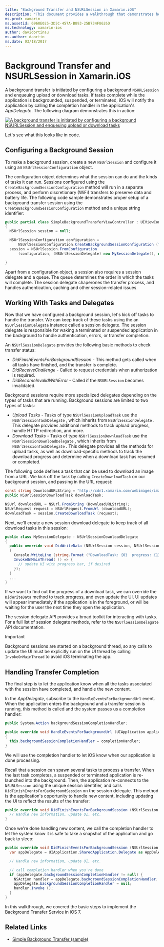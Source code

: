 ```yaml
---
title: "Background Transfer and NSURLSession in Xamarin.iOS"
description: "This document provides a walkthrough that demonstrates how to use background transfer and NSUrlSession to kick off the download of a large image, and continue that download when the app is placed in the background."
ms.prod: xamarin
ms.assetid: 6960E025-3D5C-457A-B893-25B734F8626D
ms.technology: xamarin-ios
author: davidortinau
ms.author: daortin
ms.date: 03/18/2017
---
```


# Background Transfer and NSURLSession in Xamarin.iOS

A background transfer is initiated by configuring a background `NSURLSession` and enqueuing upload or download tasks. If tasks complete while the application is backgrounded, suspended, or terminated, iOS will notify the application by calling the completion handler in the application's *AppDelegate*. The following diagram demonstrates this in action:

 [![](background-transfer-walkthrough-images/transfer.png "A background transfer is initiated by configuring a background NSURLSession and enqueuing upload or download tasks")](background-transfer-walkthrough-images/transfer.png#lightbox)

Let's see what this looks like in code.

## Configuring a Background Session

To make a background session, create a new `NSUrlSession` and configure it using an `NSUrlSessionConfiguration` object.

The configuration object determines what the session can do and the kinds of tasks it can run.
Sessions configured using the `CreateBackgroundSessionConfiguration` method will run in a separate process,
and perform discretionary (WiFi) transfers to preserve data and battery life.
The following code sample demonstrates proper setup of a background transfer session
using the `CreateBackgroundSessionConfiguration` method and a unique string identifier:

```csharp
public partial class SimpleBackgroundTransferViewController : UIViewController
{
  NSUrlSession session = null;

  NSUrlSessionConfiguration configuration =
      NSUrlSessionConfiguration.CreateBackgroundSessionConfiguration ("com.SimpleBackgroundTransfer.BackgroundSession");
  session = NSUrlSession.FromConfiguration
      (configuration, (NSUrlSessionDelegate) new MySessionDelegate(), new NSOperationQueue());

}
```

Apart from a configuration object, a session also requires a session delegate and a queue.
The queue determines the order in which the tasks will complete. The session delegate
chaperones the transfer process, and handles authentication, caching and other session-related issues.

## Working With Tasks and Delegates

Now that we have configured a background session, let's kick off tasks to handle the transfer. We can keep track of these tasks using the an `NSUrlSessionDelegate` instance called a session delegate. The session delegate is responsible for waking a terminated or suspended application in the background to handle authentication, errors, or transfer completion.

An `NSUrlSessionDelegate` provides the following basic methods to check transfer status:

- *DidFinishEventsForBackgroundSession* - This method gets called when all tasks have finished, and the transfer is complete.
- *DidReceiveChallenge* - Called to request credentials when authorization is required.
- *DidBecomeInvalidWithError* - Called if the  `NSURLSession` becomes invalidated.

Background sessions require more specialized delegates depending on the types of tasks that are running. Background sessions are limited to two types of tasks:

- *Upload Tasks* - Tasks of type  `NSUrlSessionUploadTask` use the  `NSUrlSessionTaskDelegate` , which inherits from  `NSUrlSessionDelegate` . This delegate provides additional methods to track upload progress, handle HTTP redirection, and more.
- *Download Tasks* - Tasks of type  `NSUrlSessionDownloadTask` use the  `NSUrlSessionDownloadDelegate` , which inherits from  `NSUrlSessionTaskDelegate` . This delegate provides all the methods for upload tasks, as well as download-specific methods to track the download progress and determine when a download task has resumed or completed.

The following code defines a task that can be used to download an image from a URL. We kick off the task by calling `CreateDownloadTask` on our background session, and passing in the URL request:

```csharp
const string DownloadURLString = "http://cdn1.xamarin.com/webimages/images/xamarin.png";
public NSUrlSessionDownloadTask downloadTask;

NSUrl downloadURL = NSUrl.FromString (DownloadURLString);
NSUrlRequest request = NSUrlRequest.FromUrl (downloadURL);
downloadTask = session.CreateDownloadTask (request);
```

Next, we'll create a new session download delegate to keep track of all download tasks in this session:

```csharp
public class MySessionDelegate : NSUrlSessionDownloadDelegate
{
  public override void DidWriteData (NSUrlSession session, NSUrlSessionDownloadTask downloadTask, long bytesWritten, long totalBytesWritten, long totalBytesExpectedToWrite)
  {
    Console.WriteLine (string.Format ("DownloadTask: {0}  progress: {1}", downloadTask, progress));
    InvokeOnMainThread( () => {
      // update UI with progress bar, if desired
    });
  }
  ...
}
```

If we want to find out the progress of a download task, we can override the `DidWriteData` method to track progress, and even update the UI. UI updates will appear immediately if the application is in the foreground, or will be waiting for the user the next time they open the application.

The session delegate API provides a broad toolkit for interacting with tasks. For a full list of session delegate methods, refer to the `NSUrlSessionDelegate` API documentation.

> [!IMPORTANT]
> Background sessions are started on a background thread, so any calls to update the UI must be explicitly run on the UI thread by calling `InvokeOnMainThread` to avoid iOS terminating the app.

## Handling Transfer Completion

The final step is to let the application know when all the tasks associated with the session have completed, and handle the new content.

In the *AppDelegate*, subscribe to the `HandleEventsForBackgroundUrl` event. When the application enters the background and a transfer session is running, this method is called and the system passes us a completion handler:

```csharp
public System.Action backgroundSessionCompletionHandler;

public override void HandleEventsForBackgroundUrl (UIApplication application, string sessionIdentifier, System.Action completionHandler)
{
  this.backgroundSessionCompletionHandler = completionHandler;
}
```

We will use the completion handler to let iOS know when our application is done processing.

Recall that a session can spawn several tasks to process a transfer. When the last task completes, a suspended or terminated application is re-launched into the background. Then, the application re-connects to the `NSURLSession` using the unique session identifier, and calls `DidFinishEventsForBackgroundSession` on the session delegate. This method is the application's opportunity to handle new content, including updating the UI to reflect the results of the transfer:

```csharp
public override void DidFinishEventsForBackgroundSession (NSUrlSession session) {
  // Handle new information, update UI, etc.
}
```

Once we're done handling new content, we call the completion handler to let the system know it is safe to take a snapshot of the application and go back to sleep:

```csharp
public override void DidFinishEventsForBackgroundSession (NSUrlSession session) {
  var appDelegate = UIApplication.SharedApplication.Delegate as AppDelegate;

  // Handle new information, update UI, etc.

  // call completion handler when you're done
  if (appDelegate.backgroundSessionCompletionHandler != null) {
    NSAction handler = appDelegate.backgroundSessionCompletionHandler;
    appDelegate.backgroundSessionCompletionHandler = null;
    handler.Invoke ();
  }
}
```

In this walkthrough, we covered the basic steps to implement the Background Transfer Service in iOS 7.

## Related Links

- [Simple Background Transfer (sample)](https://docs.microsoft.com/samples/xamarin/ios-samples/simplebackgroundtransfer)
